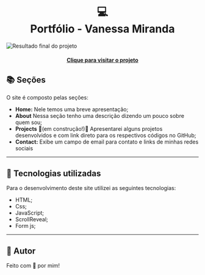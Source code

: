 # <h1 align="center">💻<br>Portfólio - Vanessa Miranda</h1>

![Resultado final do projeto](.png)

<h4 align="center"><a href="https://portifolio-green.vercel.app/">Clique para visitar o projeto</a></h4>

## 📚 Seções

O site é composto pelas seções:

- **Home:** Nele temos uma breve apresentação;
- **About** Nessa seção tenho uma descrição dizendo um pouco sobre quem sou;
- **Projects** 🚧(em construção!)🚧 Apresentarei alguns projetos desenvolvidos e com link direto para os respectivos códigos no GitHub;
- **Contact:** Exibe um campo de email para contato e links de minhas redes sociais
---

## 💼 Tecnologias utilizadas

Para o desenvolvimento deste site utilizei as seguintes tecnologias:

- HTML;
- Css;
- JavaScript;
- ScrollReveal;
- Form js;
---

<h2>🦄 Autor</h2>
Feito com 💜 por mim!
